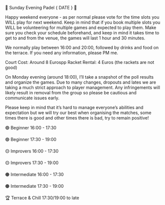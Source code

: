 🎾 Sunday Evening Padel { DATE } 🎾

Happy weekend everyone - as per normal please vote for the time slots you WILL play for next weekend. Keep in mind that if you book multiple slots you WILL be volunteering for multiple games and expected to play them. Make sure you check your schedule beforehand, and keep in mind it takes time to get to and from the venue, the games will last 1 hour and 30 minutes.

We normally play between 16:00 and 20:00, followed by drinks and food on the terrace. If you need any information, please PM me.

Court Cost: Around 8 Eurospp
Racket Rental: 4 Euros (the rackets are not good)

On Monday evening (around 18:00), I’ll take a snapshot of the poll results and organize the games. Due to many changes, dropouts and lates we are taking a much strict approach to player management. Any infringements will likely result in removal from the group so please be cautious and communicate issues early.

Please keep in mind that it’s hard to manage everyone’s abilities and expectation but we will try our best when organising the matches, some times there is good and other times there is bad, try to remain positive!

🟢 Beginner 16:00 - 17:30

🟢 Beginner 17:30 - 19:00

🟡 Improvers 16:00 - 17:30

🟡 Improvers 17:30 - 19:00

🟠 Intermediate 16:00 - 17:30

🟠 Intermediate 17:30 - 19:00

🏆 Terrace & Chill 17:30/19:00 to late